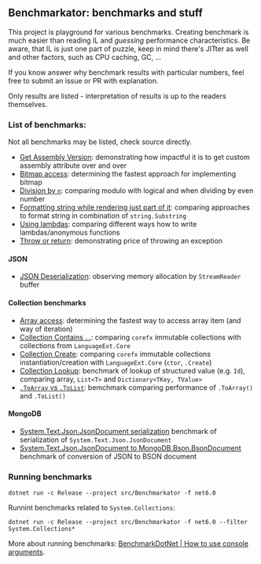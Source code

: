 ## Benchmarkator: benchmarks and stuff

This project is playground for various benchmarks. Creating benchmark is much easier than reading IL and 
_guessing_ performance characteristics. Be aware, that IL is just one part of puzzle, keep in mind there's
JITter as well and other factors, such as CPU caching, GC, ...

If you know answer why benchmark results with particular numbers, feel free to submit an issue or PR with
explanation.

Only results are listed - interpretation of results is up to the readers themselves.

### List of benchmarks:

Not all benchmarks may be listed, check source directly.

- [Get Assembly Version](src/Benchmarkator/Assemblinator/GetAssemblyVersion.md):
  demonstrating how impactful it is to get custom assembly attribute over and over
- [Bitmap access](src/Benchmarkator/Bitmap/Bitmap.md):
  determining the fastest approach for implementing bitmap
- [Division by `n`](src/Benchmarkator/Division/DivisibleByTwo.md):
  comparing modulo with logical and when dividing by even number
- [Formatting string while rendering just part of it](src/Benchmarkator/Stringator/StringFormatSubstring.md):
  comparing approaches to format string in combination of `string.Substring`
- [Using lambdas](src/Benchmarkator/Lambdinator/LambdaUsage.md):
  comparing different ways how to write lambdas/anonymous functions
- [Throw or return](src/Benchmarkator/Exceptions/ThrowOrReturn.md):
  demonstrating price of throwing an exception

#### JSON

- [JSON Deserialization](src/Benchmarkator.Json/Deserialization/JsonPayloadDeserialization.md):
  observing memory allocation by `StreamReader` buffer

#### Collection benchmarks

- [Array access](src/Benchmarkator.Collections/Iteration/ArrayIteration.md):
  determining the fastest way to access array item (and way of iteration)
- [Collection Contains ...](src/Benchmarkator.Collections/Contains/ImmutableCollectionContains.md):
  comparing `corefx` immutable collections with collections from `LanguageExt.Core`
- [Collection Create](src/Benchmarkator.Collections/Create/CreateCtor.md):
  comparing `corefx` immutable collections instantiation/creation with `LanguageExt.Core` (`ctor`, `.Create`)
- [Collection Lookup](src/Benchmarkator.Collections/Lookup/ValueLookup.md):
  benchmark of lookup of structured value (e.g. `Id`), comparing array, `List<T>` and `Dictionary<TKey, TValue>`
- [`.ToArray` vs `.ToList`](src/Benchmarkator.Collections/ToCollection/ToCollection.md):
  bemchmark comparing performance of `.ToArray()` and `.ToList()`

#### MongoDB

- [System.Text.Json.JsonDocument serialization](src/Benchmarkator.MongoDb/JsonDocumentSerialization.md)
  benchmark of serialization of `System.Text.Json.JsonDocument`
- [System.Text.Json.JsonDocument to MongoDB.Bson.BsonDocument](src/Benchmarkator.MongoDb/JsonDocumentToBsonDocument.md)
  benchmark of conversion of JSON to BSON document

### Running benchmarks

```
dotnet run -c Release --project src/Benchmarkator -f net6.0
```

Runnint benchmarks related to `System.Collections`:

```
dotnet run -c Release --project src/Benchmarkator -f net6.0 --filter System.Collections*
```

More about running benchmarks: [BenchmarkDotNet | How to use console arguments](https://benchmarkdotnet.org/articles/guides/console-args.html).
